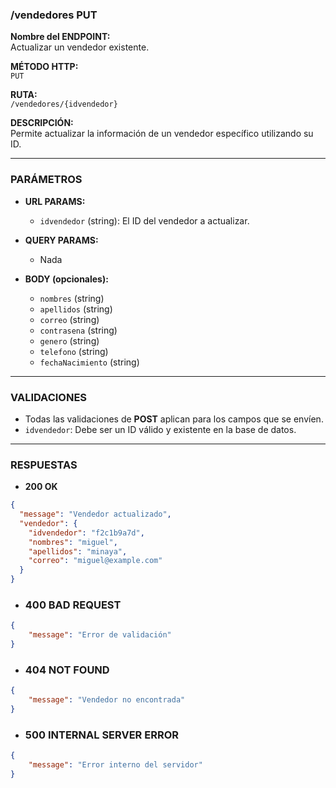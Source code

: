 ### /vendedores PUT

**Nombre del ENDPOINT:**  
Actualizar un vendedor existente.

**MÉTODO HTTP:**  
`PUT`

**RUTA:**  
`/vendedores/{idvendedor}`

**DESCRIPCIÓN:**  
Permite actualizar la información de un vendedor específico utilizando su ID.

---

### PARÁMETROS

- **URL PARAMS:**  
  - `idvendedor` (string): El ID del vendedor a actualizar.  

- **QUERY PARAMS:**  
  - Nada  

- **BODY (opcionales):**  
  - `nombres` (string)  
  - `apellidos` (string)  
  - `correo` (string)  
  - `contrasena` (string)  
  - `genero` (string)  
  - `telefono` (string)  
  - `fechaNacimiento` (string)  

---

### VALIDACIONES
- Todas las validaciones de **POST** aplican para los campos que se envíen.  
- `idvendedor`: Debe ser un ID válido y existente en la base de datos.  

---

### RESPUESTAS

- **200 OK**
```json
{
  "message": "Vendedor actualizado",
  "vendedor": {
    "idvendedor": "f2c1b9a7d",
    "nombres": "miguel",
    "apellidos": "minaya",
    "correo": "miguel@example.com"
  }
}
```
- ### 400 BAD REQUEST
```json
{
    "message": "Error de validación"
}
```

- ### 404 NOT FOUND
```json
{
    "message": "Vendedor no encontrada"
}
```

- ### 500 INTERNAL SERVER ERROR
```json
{
    "message": "Error interno del servidor"
}
```